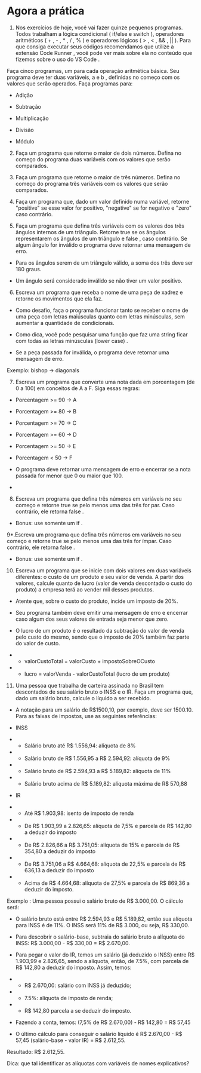 # Agora a prática
1. Nos exercícios de hoje, você vai fazer quinze pequenos programas. Todos trabalham a lógica condicional ( if/else e switch ), operadores aritméticos ( + , - , * , / , % ) e operadores lógicos ( > , < , && , || ). Para que consiga executar seus códigos recomendamos que utilize a extensão Code Runner , você pode ver mais sobre ela no conteúdo que fizemos sobre o uso do VS Code .

Faça cinco programas, um para cada operação aritmética básica. Seu programa deve ter duas variáveis, a e b , definidas no começo com os valores que serão operados. Faça programas para:

* Adição

* Subtração

* Multiplicação

* Divisão

* Módulo

2. Faça um programa que retorne o maior de dois números. Defina no começo do programa duas variáveis com os valores que serão comparados.

3. Faça um programa que retorne o maior de três números. Defina no começo do programa três variáveis com os valores que serão comparados.

4. Faça um programa que, dado um valor definido numa variável, retorne "positive" se esse valor for positivo, "negative" se for negativo e "zero" caso contrário.

5. Faça um programa que defina três variáveis com os valores dos três ângulos internos de um triângulo. Retorne true se os ângulos representarem os ângulos de um triângulo e false , caso contrário. Se algum ângulo for inválido o programa deve retornar uma mensagem de erro.

* Para os ângulos serem de um triângulo válido, a soma dos três deve ser 180 graus.

* Um ângulo será considerado inválido se não tiver um valor positivo.

6. Escreva um programa que receba o nome de uma peça de xadrez e retorne os movimentos que ela faz.

* Como desafio, faça o programa funcionar tanto se receber o nome de uma peça com letras maiúsculas quanto com letras minúsculas, sem aumentar a quantidade de condicionais.

* Como dica, você pode pesquisar uma função que faz uma string ficar com todas as letras minúsculas (lower case) .

* Se a peça passada for inválida, o programa deve retornar uma mensagem de erro.

Exemplo: bishop -> diagonals

7. Escreva um programa que converte uma nota dada em porcentagem (de 0 a 100) em conceitos de A a F. Siga essas regras:

* Porcentagem >= 90 -> A

* Porcentagem >= 80 -> B

* Porcentagem >= 70 -> C

* Porcentagem >= 60 -> D

* Porcentagem >= 50 -> E

* Porcentagem < 50 -> F

* O programa deve retornar uma mensagem de erro e encerrar se a nota passada for menor que 0 ou maior que 100.
* 
8. Escreva um programa que defina três números em variáveis no seu começo e retorne true se pelo menos uma das três for par. Caso contrário, ele retorna false .

* Bonus: use somente um if .

9*.Escreva um programa que defina três números em variáveis no seu começo e retorne true se pelo menos uma das três for ímpar. Caso contrário, ele 
retorna false .

* Bonus: use somente um if .

10. Escreva um programa que se inicie com dois valores em duas variáveis diferentes: o custo de um produto e seu valor de venda. A partir dos valores, calcule quanto de lucro (valor de venda descontado o custo do produto) a empresa terá ao vender mil desses produtos.

* Atente que, sobre o custo do produto, incide um imposto de 20%.

* Seu programa também deve emitir uma mensagem de erro e encerrar caso algum dos seus valores de entrada seja menor que zero.

* O lucro de um produto é o resultado da subtração do valor de venda pelo custo do mesmo, sendo que o imposto de 20% também faz parte do valor de custo.

* * valorCustoTotal = valorCusto + impostoSobreOCusto

* * lucro = valorVenda - valorCustoTotal (lucro de um produto)

11. Uma pessoa que trabalha de carteira assinada no Brasil tem descontados de seu salário bruto o INSS e o IR. Faça um programa que, dado um salário bruto, calcule o líquido a ser recebido.

* A notação para um salário de R$1500,10, por exemplo, deve ser 1500.10. Para as faixas de impostos, use as seguintes referências:

* INSS

* * Salário bruto até R$ 1.556,94: alíquota de 8%

* * Salário bruto de R$ 1.556,95 a R$ 2.594,92: alíquota de 9%

* * Salário bruto de R$ 2.594,93 a R$ 5.189,82: alíquota de 11%

* * Salário bruto acima de R$ 5.189,82: alíquota máxima de R$ 570,88

* IR

* * Até R$ 1.903,98: isento de imposto de renda

* * De R$ 1.903,99 a 2.826,65: alíquota de 7,5% e parcela de R$ 142,80 a deduzir do imposto

* * De R$ 2.826,66 a R$ 3.751,05: alíquota de 15% e parcela de R$ 354,80 a deduzir do imposto

* * De R$ 3.751,06 a R$ 4.664,68: alíquota de 22,5% e parcela de R$ 636,13 a deduzir do imposto

* * Acima de R$ 4.664,68: alíquota de 27,5% e parcela de R$ 869,36 a deduzir do imposto.

Exemplo : Uma pessoa possui o salário bruto de R$ 3.000,00. O cálculo será:

* O salário bruto está entre R$ 2.594,93 e R$ 5.189,82, então sua alíquota  para INSS é de 11%. O INSS será 11% de R$ 3.000, ou seja, R$ 330,00.

* Para descobrir o salário-base, subtraia do salário bruto a alíquota do INSS: R$ 3.000,00 - R$ 330,00 = R$ 2.670,00.

* Para pegar o valor do IR, temos um salário (já deduzido o INSS) entre R$ 1.903,99 e 2.826,65, sendo a alíquota, então, de 7.5%, com parcela de R$ 
142,80 a deduzir do imposto. Assim, temos:

* * R$ 2.670,00: salário com INSS já deduzido;

* * 7.5%: alíquota de imposto de renda;

* * R$ 142,80 parcela a se deduzir do imposto.

* Fazendo a conta, temos: (7,5% de R$ 2.670,00) - R$ 142,80 = R$ 57,45

* O último cálculo para conseguir o salário líquido é R$ 2.670,00 - R$ 57,45 (salário-base - valor IR) = R$ 2.612,55.

Resultado: R$ 2.612,55.

Dica: que tal identificar as alíquotas com variáveis de nomes explicativos?
